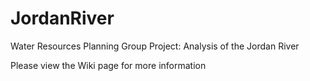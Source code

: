 # JordanRiver
Water Resources Planning Group Project: Analysis of the Jordan River

Please view the Wiki page for more information
